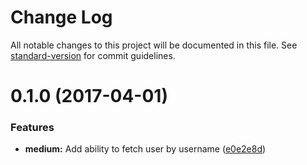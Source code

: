 # Change Log

All notable changes to this project will be documented in this file. See [standard-version](https://github.com/conventional-changelog/standard-version) for commit guidelines.

<a name="0.1.0"></a>
# 0.1.0 (2017-04-01)


### Features

* **medium:** Add ability to fetch user by username ([e0e2e8d](https://github.com/uesteibar/medium-fetcher-js/commit/e0e2e8d))
